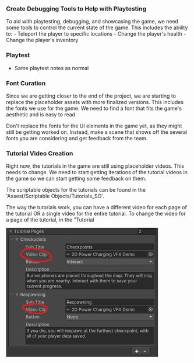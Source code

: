 
### Create Debugging Tools to Help with Playtesting

To aid with playtesting, debugging, and showcasing the game, we need some tools to control the current state of the game. This includes the ability to:
	- Teleport the player to specific locations
	- Change the player's health
	- Change the player's inventory

### Playtest
- Same playtest notes as normal
### Font Curation

Since we are getting closer to the end of the project, we are starting to replace the placeholder assets with more finalized versions. This includes the fonts we use for the game. We need to find a font that fits the game's aesthetic and is easy to read.

Don't replace the fonts for the UI elements in the game yet, as they might still be getting worked on. Instead, make a scene that shows off the several fonts you are considering and get feedback from the team.

### Tutorial Video Creation

Right now, the tutorials in the game are still using placeholder videos. This needs to change. We need to start getting iterations of the tutorial videos in the game so we can start getting some feedback on them.

The scriptable objects for the tutorials can be found in the 'Assest/Scriptable Objects/Tutorials_SO'.

The way the tutorials work, you can have a different video for each page of the tutorial OR a single video for the entire tutorial. To change the video for a page of the tutorial, in the "Tutorial


![](<../../_META/Attachments/Pasted image 20250204200020.png>)

